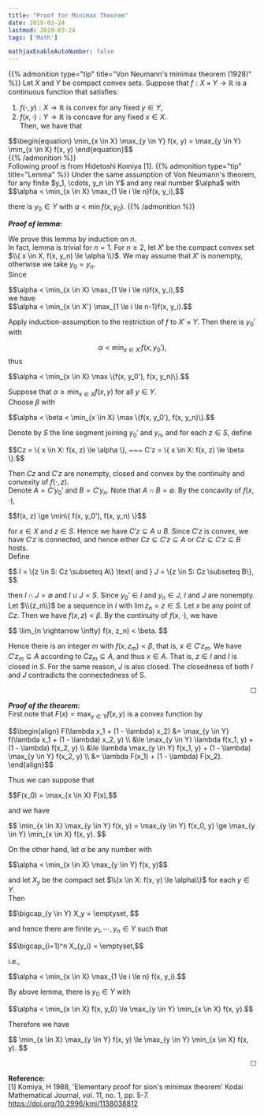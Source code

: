 ```yaml
---
title: "Proof for Minimax Theorem"
date: 2019-03-24
lastmod: 2019-03-24
tags: ['Math']

mathjaxEnableAutoNumber: false
---
```

{{% admonition type="tip" title="Von Neumann's minimax theorem (1928)" %}}
Let $X$ and $Y$ be compact convex sets. Suppose that $f:X \times Y \rightarrow \mathbb{R}$ is a continuous function that satisfies:  
1. $f(\cdot, y): X \rightarrow \mathbb{R}$ is convex for any fixed $y \in Y$,  
2. $f(x, \cdot): Y \rightarrow \mathbb{R}$ is concave for any fixed $x \in X$.  
Then, we have that

<div>$$\begin{equation}
\min_{x \in X} \max_{y \in Y} f(x, y) = \max_{y \in Y} \min_{x \in X} f(x, y)
\end{equation}$$</div>
{{% /admonition %}}
<br>
Following proof is from Hidetoshi Komiya [1].
<!--more-->
{{% admonition type="tip" title="Lemma" %}}
Under the same assumption of Von Neumann's theorem, for any finite $y_1, \cdots, y_n \in Y$ and any real number $\alpha$ with

<div>$$\alpha < \min_{x \in X} \max_{1 \le i \le n}f(x, y_i),$$</div>

there is $y_0 \in Y$ with $\alpha < \min f(x, y_0)$.
{{% /admonition %}}

__*Proof of lemma:*__  
<!-- We just need to prove this on the case $n = 2$.   -->
We prove this lemma by induction on $n$.  
In fact, lemma is trivial for $n = 1$. For $n \ge 2$, let $X'$ be the compact convex set $\\{ x \in X, f(x, y_n) \le \alpha \\}$. We may assume that $X'$ is nonempty, otherwise we take $y_0 = y_n$.  
Since

<div>$$\alpha < \min_{x \in X} \max_{1 \le i \le n}f(x, y_i),$$</div>
we have

<div>$$\alpha < \min_{x \in X'} \max_{1 \le i \le n-1}f(x, y_i).$$</div>

Apply induction-assumption to the restriction of $f$ to $X' \times Y$. Then there is $y_0'$ with

$$\alpha < \min_{x \in X'} f(x, y_0'),$$
thus

<div>$$\alpha < \min_{x \in X} \max \{f(x, y_0'), f(x, y_n)\}.$$</div>

Suppose that $\alpha \ge \min_{x \in X}f(x, y)$ for all $y \in Y$.  
Choose $\beta$ with

<div>$$\alpha < \beta < \min_{x \in X} \max \{f(x, y_0'), f(x, y_n)\}.$$</div>

Denote by $S$ the line segment joining $y_0'$ and $y_n$, and for each $z \in S$, define

<div>$$Cz = \{ x \in X: f(x, z) \le \alpha \}, ~~~ C'z = \{ x \in X: f(x, z) \le \beta \}.$$</div>

Then $Cz$ and $C'z$ are nonempty, closed and convex by the continuity and convexity of $f(\cdot, z)$.  
Denote $A = C'y_0'$ and $B = C'y_n$. Note that $A \cap B = \emptyset$. By the concavity of $f(x, \cdot)$,

<div>$$f(x, z) \ge \min\{ f(x, y_0'), f(x, y_n) \}$$</div>

for $x \in X$ and $z \in S$. Hence we have $C'z \subseteq A \cup B$. Since $C'z$ is convex, we have $C'z$ is connected, and hence either $Cz \subseteq C'z \subseteq A$ or $Cz \subseteq C'z \subseteq B$ hosts.  
Define

<div>$$ I = \{z \in S: Cz \subseteq A\} \text{ and } J = \{z \in S: Cz \subseteq B\}, $$</div>

then $I \cap J = \emptyset$ and $I \cup J = S$. Since $y_0' \in I$ and $y_n \in J$, $I$ and $J$ are nonempty.  
Let $\\{z_n\\}$ be a sequence in $I$ with $\lim z_n = z \in S$.
Let $x$ be any point of $Cz$. Then we have $f(x, z) < \beta$. By the continuity of $f(x, \cdot)$, we have

<div>$$ \lim_{n \rightarrow \infty} f(x, z_n) < \beta. $$</div>

Hence there is an integer $m$ with $f(x, z_m) < \beta$, that is, $x \in C'z_m$. We have $C'z_m \subseteq A$ according to $Cz_m \subseteq A$, and thus $x \in A$. That is, $z \in I$ and $I$ is closed in $S$. For the same reason, $J$ is also closed. The closedness of both $I$ and $J$ contradicts the connectedness of S.
<p align="right">☐</p>


__*Proof of the theorem:*__  
First note that $F(x) = \max_{y \in Y} f(x, y)$ is a convex function by

<div>$$\begin{align}
F(\lambda x_1 + (1 - \lambda) x_2) &= \max_{y \in Y} f(\lambda x_1 + (1 - \lambda) x_2, y) \\
&\le \max_{y \in Y} \lambda f(x_1, y) + (1 - \lambda) f(x_2, y) \\
&\le \lambda \max_{y \in Y} f(x_1, y) + (1 - \lambda) \max_{y \in Y} f(x_2, y) \\
&= \lambda F(x_1) + (1 - \lambda) F(x_2).
\end{align}$$</div>

Thus we can suppose that

<div>$$F(x_0) = \max_{x \in X} F(x),$$</div>

and we have

<div>$$
\min_{x \in X} \max_{y \in Y} f(x, y) = \max_{y \in Y} f(x_0, y) \ge \max_{y \in Y} \min_{x \in X} f(x, y).
$$</div>

On the other hand, let $\alpha$ be any number with

<div>$$\alpha < \min_{x \in X} \max_{y \in Y} f(x, y)$$</div>

and let $X_y$ be the compact set $\\{x \in X: f(x, y) \le \alpha\\}$ for each $y \in Y$.  
Then

<div>$$\bigcap_{y \in Y} X_y = \emptyset, $$</div>

and hence there are finite $y_1, \cdots, y_n \in Y$ such that

<div>$$\bigcap_{i=1}^n X_{y_i} = \emptyset,$$</div>

i.e.,

<div>$$\alpha < \min_{x \in X} \max_{1 \le i \le n} f(x, y_i).$$</div>

By above lemma, there is $y_0 \in Y$ with

<div>$$\alpha < \min_{x \in X} f(x, y_0) \le \max_{y \in Y} \min_{x \in X} f(x, y).$$</div>

Therefore we have

<div>$$
\min_{x \in X} \max_{y \in Y} f(x, y) \le \max_{y \in Y} \min_{x \in X} f(x, y).
$$</div>

<p align="right">☐</p>


__Reference:__  
[1] Komiya, H 1988, 'Elementary proof for sion's minimax theorem' Kodai Mathematical Journal, vol. 11, no. 1, pp. 5-7. https://doi.org/10.2996/kmj/1138038812
